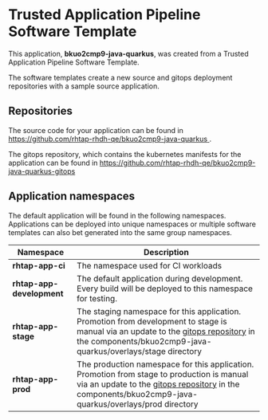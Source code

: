 # Trusted Application Pipeline Software Template

This application, **bkuo2cmp9-java-quarkus**, was created from a Trusted Application Pipeline Software Template.

The software templates create a new source and gitops deployment repositories with a sample source application. 

## Repositories

The source code for your application can be found in [https://github.com/rhtap-rhdh-qe/bkuo2cmp9-java-quarkus ](https://github.com/rhtap-rhdh-qe/bkuo2cmp9-java-quarkus ).
 
The gitops repository, which contains the kubernetes manifests for the application can be found in 
[https://github.com/rhtap-rhdh-qe/bkuo2cmp9-java-quarkus-gitops ](https://github.com/rhtap-rhdh-qe/bkuo2cmp9-java-quarkus-gitops ) 

## Application namespaces 

The default application will be found in the following namespaces. Applications can be deployed into unique namespaces or multiple software templates can also bet generated into the same group namespaces.  

|  Namespace   |  Description   |  
| -------- | -------- |
| **rhtap-app-ci** | The namespace used for CI workloads |
| **rhtap-app-development** | The default application during development. Every build will be deployed to this namespace for testing. |
| **rhtap-app-stage** | The staging namespace for this application. Promotion from development to stage is manual via an update to the [gitops repository](https://github.com/rhtap-rhdh-qe/bkuo2cmp9-java-quarkus-gitops ) in the components/bkuo2cmp9-java-quarkus/overlays/stage directory |
| **rhtap-app-prod** | The production namespace for this application. Promotion from stage to production is manual via an update to the [gitops repository](https://github.com/rhtap-rhdh-qe/bkuo2cmp9-java-quarkus-gitops ) in the components/bkuo2cmp9-java-quarkus/overlays/prod directory |